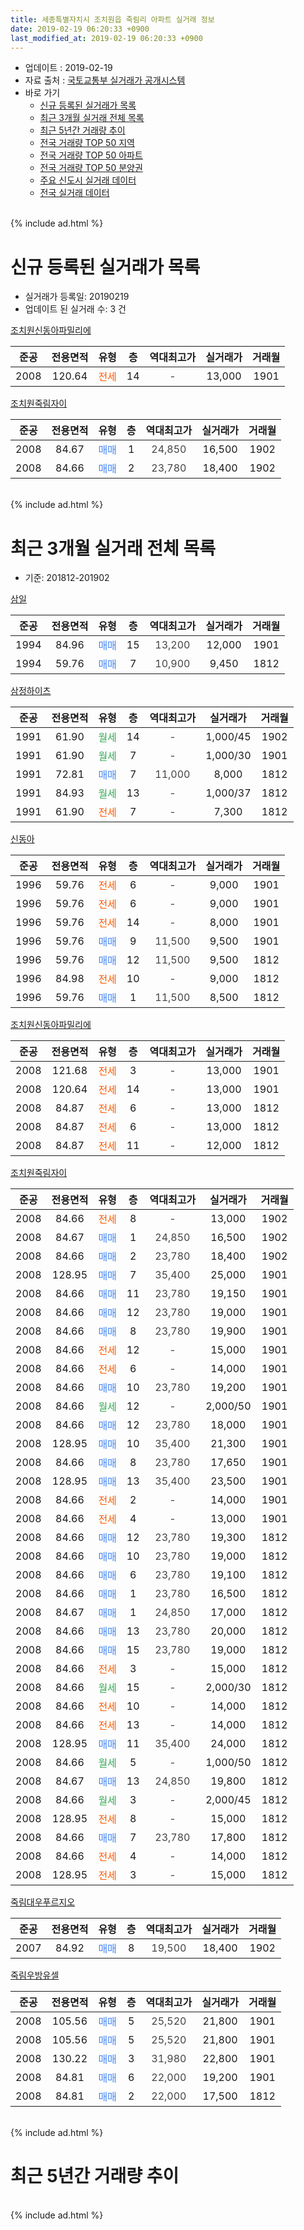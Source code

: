 ```yaml
---
title: 세종특별자치시 조치원읍 죽림리 아파트 실거래 정보
date: 2019-02-19 06:20:33 +0900
last_modified_at: 2019-02-19 06:20:33 +0900
---
```


* 업데이트 : 2019-02-19
* 자료 출처 : [국토교통부 실거래가 공개시스템](http://rt.molit.go.kr)
* 바로 가기
    * [신규 등록된 실거래가 목록](#신규-등록된-실거래가-목록)
    * [최근 3개월 실거래 전체 목록](#최근-3개월-실거래-전체-목록)
    * [최근 5년간 거래량 추이](#최근-5년간-거래량-추이)
    * [전국 거래량 TOP 50 지역](https://inasie.github.io/apt-trade-info/최근-3개월-전국에서-가장-거래가-많이-발생한-지역)
    * [전국 거래량 TOP 50 아파트](https://inasie.github.io/apt-trade-info/최근-3개월-전국에서-가장-거래가-많이-발생한-아파트)
    * [전국 거래량 TOP 50 분양권](https://inasie.github.io/apt-trade-info/최근-3개월-전국에서-가장-거래가-많이-발생한-분양권)
    * [주요 신도시 실거래 데이터](https://inasie.github.io/apt-trade-info/주요-신도시)
    * [전국 실거래 데이터](https://inasie.github.io/apt-trade-info/전국)
<br>
{% include ad.html %}
<br>

# 신규 등록된 실거래가 목록
* 실거래가 등록일: 20190219
* 업데이트 된 실거래 수: 3 건


[조치원신동아파밀리에](https://search.naver.com/search.naver?query=%EC%84%B8%EC%A2%85%ED%8A%B9%EB%B3%84%EC%9E%90%EC%B9%98%EC%8B%9C+%EC%A1%B0%EC%B9%98%EC%9B%90%EC%9D%8D+%EC%A3%BD%EB%A6%BC%EB%A6%AC+%EC%A1%B0%EC%B9%98%EC%9B%90%EC%8B%A0%EB%8F%99%EC%95%84%ED%8C%8C%EB%B0%80%EB%A6%AC%EC%97%90)

|준공|전용면적|유형|층|역대최고가|실거래가|거래월|
|:---:|:---:|:---:|:---:|:---:|:---:|:---:|
|2008|120.64|<span style="color:#ff5a00">전세</span>|14|<span style="color:#444444">-</span>|13,000|1901|

[조치원죽림자이](https://search.naver.com/search.naver?query=%EC%84%B8%EC%A2%85%ED%8A%B9%EB%B3%84%EC%9E%90%EC%B9%98%EC%8B%9C+%EC%A1%B0%EC%B9%98%EC%9B%90%EC%9D%8D+%EC%A3%BD%EB%A6%BC%EB%A6%AC+%EC%A1%B0%EC%B9%98%EC%9B%90%EC%A3%BD%EB%A6%BC%EC%9E%90%EC%9D%B4)

|준공|전용면적|유형|층|역대최고가|실거래가|거래월|
|:---:|:---:|:---:|:---:|:---:|:---:|:---:|
|2008|84.67|<span style="color:#4285f3">매매</span>|1|<span style="color:#444444">24,850</span>|16,500|1902|
|2008|84.66|<span style="color:#4285f3">매매</span>|2|<span style="color:#444444">23,780</span>|18,400|1902|


<br>
{% include ad.html %}
<br>

# 최근 3개월 실거래 전체 목록
* 기준: 201812-201902


[삼일](https://search.naver.com/search.naver?query=%EC%84%B8%EC%A2%85%ED%8A%B9%EB%B3%84%EC%9E%90%EC%B9%98%EC%8B%9C+%EC%A1%B0%EC%B9%98%EC%9B%90%EC%9D%8D+%EC%A3%BD%EB%A6%BC%EB%A6%AC+%EC%82%BC%EC%9D%BC)

|준공|전용면적|유형|층|역대최고가|실거래가|거래월|
|:---:|:---:|:---:|:---:|:---:|:---:|:---:|
|1994|84.96|<span style="color:#4285f3">매매</span>|15|<span style="color:#444444">13,200</span>|12,000|1901|
|1994|59.76|<span style="color:#4285f3">매매</span>|7|<span style="color:#444444">10,900</span>|9,450|1812|

[삼정하이츠](https://search.naver.com/search.naver?query=%EC%84%B8%EC%A2%85%ED%8A%B9%EB%B3%84%EC%9E%90%EC%B9%98%EC%8B%9C+%EC%A1%B0%EC%B9%98%EC%9B%90%EC%9D%8D+%EC%A3%BD%EB%A6%BC%EB%A6%AC+%EC%82%BC%EC%A0%95%ED%95%98%EC%9D%B4%EC%B8%A0)

|준공|전용면적|유형|층|역대최고가|실거래가|거래월|
|:---:|:---:|:---:|:---:|:---:|:---:|:---:|
|1991|61.90|<span style="color:#34a853">월세</span>|14|<span style="color:#444444">-</span>|1,000/45|1902|
|1991|61.90|<span style="color:#34a853">월세</span>|7|<span style="color:#444444">-</span>|1,000/30|1901|
|1991|72.81|<span style="color:#4285f3">매매</span>|7|<span style="color:#444444">11,000</span>|8,000|1812|
|1991|84.93|<span style="color:#34a853">월세</span>|13|<span style="color:#444444">-</span>|1,000/37|1812|
|1991|61.90|<span style="color:#ff5a00">전세</span>|7|<span style="color:#444444">-</span>|7,300|1812|

[신동아](https://search.naver.com/search.naver?query=%EC%84%B8%EC%A2%85%ED%8A%B9%EB%B3%84%EC%9E%90%EC%B9%98%EC%8B%9C+%EC%A1%B0%EC%B9%98%EC%9B%90%EC%9D%8D+%EC%A3%BD%EB%A6%BC%EB%A6%AC+%EC%8B%A0%EB%8F%99%EC%95%84)

|준공|전용면적|유형|층|역대최고가|실거래가|거래월|
|:---:|:---:|:---:|:---:|:---:|:---:|:---:|
|1996|59.76|<span style="color:#ff5a00">전세</span>|6|<span style="color:#444444">-</span>|9,000|1901|
|1996|59.76|<span style="color:#ff5a00">전세</span>|6|<span style="color:#444444">-</span>|9,000|1901|
|1996|59.76|<span style="color:#ff5a00">전세</span>|14|<span style="color:#444444">-</span>|8,000|1901|
|1996|59.76|<span style="color:#4285f3">매매</span>|9|<span style="color:#444444">11,500</span>|9,500|1901|
|1996|59.76|<span style="color:#4285f3">매매</span>|12|<span style="color:#444444">11,500</span>|9,500|1812|
|1996|84.98|<span style="color:#ff5a00">전세</span>|10|<span style="color:#444444">-</span>|9,000|1812|
|1996|59.76|<span style="color:#4285f3">매매</span>|1|<span style="color:#444444">11,500</span>|8,500|1812|

[조치원신동아파밀리에](https://search.naver.com/search.naver?query=%EC%84%B8%EC%A2%85%ED%8A%B9%EB%B3%84%EC%9E%90%EC%B9%98%EC%8B%9C+%EC%A1%B0%EC%B9%98%EC%9B%90%EC%9D%8D+%EC%A3%BD%EB%A6%BC%EB%A6%AC+%EC%A1%B0%EC%B9%98%EC%9B%90%EC%8B%A0%EB%8F%99%EC%95%84%ED%8C%8C%EB%B0%80%EB%A6%AC%EC%97%90)

|준공|전용면적|유형|층|역대최고가|실거래가|거래월|
|:---:|:---:|:---:|:---:|:---:|:---:|:---:|
|2008|121.68|<span style="color:#ff5a00">전세</span>|3|<span style="color:#444444">-</span>|13,000|1901|
|2008|120.64|<span style="color:#ff5a00">전세</span>|14|<span style="color:#444444">-</span>|13,000|1901|
|2008|84.87|<span style="color:#ff5a00">전세</span>|6|<span style="color:#444444">-</span>|13,000|1812|
|2008|84.87|<span style="color:#ff5a00">전세</span>|6|<span style="color:#444444">-</span>|13,000|1812|
|2008|84.87|<span style="color:#ff5a00">전세</span>|11|<span style="color:#444444">-</span>|12,000|1812|

[조치원죽림자이](https://search.naver.com/search.naver?query=%EC%84%B8%EC%A2%85%ED%8A%B9%EB%B3%84%EC%9E%90%EC%B9%98%EC%8B%9C+%EC%A1%B0%EC%B9%98%EC%9B%90%EC%9D%8D+%EC%A3%BD%EB%A6%BC%EB%A6%AC+%EC%A1%B0%EC%B9%98%EC%9B%90%EC%A3%BD%EB%A6%BC%EC%9E%90%EC%9D%B4)

|준공|전용면적|유형|층|역대최고가|실거래가|거래월|
|:---:|:---:|:---:|:---:|:---:|:---:|:---:|
|2008|84.66|<span style="color:#ff5a00">전세</span>|8|<span style="color:#444444">-</span>|13,000|1902|
|2008|84.67|<span style="color:#4285f3">매매</span>|1|<span style="color:#444444">24,850</span>|16,500|1902|
|2008|84.66|<span style="color:#4285f3">매매</span>|2|<span style="color:#444444">23,780</span>|18,400|1902|
|2008|128.95|<span style="color:#4285f3">매매</span>|7|<span style="color:#444444">35,400</span>|25,000|1901|
|2008|84.66|<span style="color:#4285f3">매매</span>|11|<span style="color:#444444">23,780</span>|19,150|1901|
|2008|84.66|<span style="color:#4285f3">매매</span>|12|<span style="color:#444444">23,780</span>|19,000|1901|
|2008|84.66|<span style="color:#4285f3">매매</span>|8|<span style="color:#444444">23,780</span>|19,900|1901|
|2008|84.66|<span style="color:#ff5a00">전세</span>|12|<span style="color:#444444">-</span>|15,000|1901|
|2008|84.66|<span style="color:#ff5a00">전세</span>|6|<span style="color:#444444">-</span>|14,000|1901|
|2008|84.66|<span style="color:#4285f3">매매</span>|10|<span style="color:#444444">23,780</span>|19,200|1901|
|2008|84.66|<span style="color:#34a853">월세</span>|12|<span style="color:#444444">-</span>|2,000/50|1901|
|2008|84.66|<span style="color:#4285f3">매매</span>|12|<span style="color:#444444">23,780</span>|18,000|1901|
|2008|128.95|<span style="color:#4285f3">매매</span>|10|<span style="color:#444444">35,400</span>|21,300|1901|
|2008|84.66|<span style="color:#4285f3">매매</span>|8|<span style="color:#444444">23,780</span>|17,650|1901|
|2008|128.95|<span style="color:#4285f3">매매</span>|13|<span style="color:#444444">35,400</span>|23,500|1901|
|2008|84.66|<span style="color:#ff5a00">전세</span>|2|<span style="color:#444444">-</span>|14,000|1901|
|2008|84.66|<span style="color:#ff5a00">전세</span>|4|<span style="color:#444444">-</span>|13,000|1901|
|2008|84.66|<span style="color:#4285f3">매매</span>|12|<span style="color:#444444">23,780</span>|19,300|1812|
|2008|84.66|<span style="color:#4285f3">매매</span>|10|<span style="color:#444444">23,780</span>|19,000|1812|
|2008|84.66|<span style="color:#4285f3">매매</span>|6|<span style="color:#444444">23,780</span>|19,100|1812|
|2008|84.66|<span style="color:#4285f3">매매</span>|1|<span style="color:#444444">23,780</span>|16,500|1812|
|2008|84.67|<span style="color:#4285f3">매매</span>|1|<span style="color:#444444">24,850</span>|17,000|1812|
|2008|84.66|<span style="color:#4285f3">매매</span>|13|<span style="color:#444444">23,780</span>|20,000|1812|
|2008|84.66|<span style="color:#4285f3">매매</span>|15|<span style="color:#444444">23,780</span>|19,000|1812|
|2008|84.66|<span style="color:#ff5a00">전세</span>|3|<span style="color:#444444">-</span>|15,000|1812|
|2008|84.66|<span style="color:#34a853">월세</span>|15|<span style="color:#444444">-</span>|2,000/30|1812|
|2008|84.66|<span style="color:#ff5a00">전세</span>|10|<span style="color:#444444">-</span>|14,000|1812|
|2008|84.66|<span style="color:#ff5a00">전세</span>|13|<span style="color:#444444">-</span>|14,000|1812|
|2008|128.95|<span style="color:#4285f3">매매</span>|11|<span style="color:#444444">35,400</span>|24,000|1812|
|2008|84.66|<span style="color:#34a853">월세</span>|5|<span style="color:#444444">-</span>|1,000/50|1812|
|2008|84.67|<span style="color:#4285f3">매매</span>|13|<span style="color:#444444">24,850</span>|19,800|1812|
|2008|84.66|<span style="color:#34a853">월세</span>|3|<span style="color:#444444">-</span>|2,000/45|1812|
|2008|128.95|<span style="color:#ff5a00">전세</span>|8|<span style="color:#444444">-</span>|15,000|1812|
|2008|84.66|<span style="color:#4285f3">매매</span>|7|<span style="color:#444444">23,780</span>|17,800|1812|
|2008|84.66|<span style="color:#ff5a00">전세</span>|4|<span style="color:#444444">-</span>|14,000|1812|
|2008|128.95|<span style="color:#ff5a00">전세</span>|3|<span style="color:#444444">-</span>|15,000|1812|


<script async src="//pagead2.googlesyndication.com/pagead/js/adsbygoogle.js"></script>
<!-- 기본 -->
<ins class="adsbygoogle"
     style="display:block"
     data-ad-client="ca-pub-2446590836940007"
     data-ad-slot="1659523306"
     data-ad-format="auto"
     data-full-width-responsive="true"></ins>
<script>
(adsbygoogle = window.adsbygoogle || []).push({});
</script>


[죽림대우푸르지오](https://search.naver.com/search.naver?query=%EC%84%B8%EC%A2%85%ED%8A%B9%EB%B3%84%EC%9E%90%EC%B9%98%EC%8B%9C+%EC%A1%B0%EC%B9%98%EC%9B%90%EC%9D%8D+%EC%A3%BD%EB%A6%BC%EB%A6%AC+%EC%A3%BD%EB%A6%BC%EB%8C%80%EC%9A%B0%ED%91%B8%EB%A5%B4%EC%A7%80%EC%98%A4)

|준공|전용면적|유형|층|역대최고가|실거래가|거래월|
|:---:|:---:|:---:|:---:|:---:|:---:|:---:|
|2007|84.92|<span style="color:#4285f3">매매</span>|8|<span style="color:#444444">19,500</span>|18,400|1902|

[죽림우방유셀](https://search.naver.com/search.naver?query=%EC%84%B8%EC%A2%85%ED%8A%B9%EB%B3%84%EC%9E%90%EC%B9%98%EC%8B%9C+%EC%A1%B0%EC%B9%98%EC%9B%90%EC%9D%8D+%EC%A3%BD%EB%A6%BC%EB%A6%AC+%EC%A3%BD%EB%A6%BC%EC%9A%B0%EB%B0%A9%EC%9C%A0%EC%85%80)

|준공|전용면적|유형|층|역대최고가|실거래가|거래월|
|:---:|:---:|:---:|:---:|:---:|:---:|:---:|
|2008|105.56|<span style="color:#4285f3">매매</span>|5|<span style="color:#444444">25,520</span>|21,800|1901|
|2008|105.56|<span style="color:#4285f3">매매</span>|5|<span style="color:#444444">25,520</span>|21,800|1901|
|2008|130.22|<span style="color:#4285f3">매매</span>|3|<span style="color:#444444">31,980</span>|22,800|1901|
|2008|84.81|<span style="color:#4285f3">매매</span>|6|<span style="color:#444444">22,000</span>|19,200|1901|
|2008|84.81|<span style="color:#4285f3">매매</span>|2|<span style="color:#444444">22,000</span>|17,500|1812|


<br>
{% include ad.html %}
<br>

# 최근 5년간 거래량 추이


<div style="width:100%;">
    <canvas id="deal_progress" height="200"></canvas>
</div>

<script>
new Chart(document.getElementById("deal_progress"), {
    type: 'line',
    data: {
        labels: ['201402','201403','201404','201405','201406','201407','201408','201409','201410','201411','201412','201501','201502','201503','201504','201505','201506','201507','201508','201509','201510','201511','201512','201601','201602','201603','201604','201605','201606','201607','201608','201609','201610','201611','201612','201701','201702','201703','201704','201705','201706','201707','201708','201709','201710','201711','201712','201801','201802','201803','201804','201805','201806','201807','201808','201809','201810','201811','201812','201901','201902'],
        datasets: [{
            label: '매매',
            pointRadius: 1,
            data: [22, 12, 17, 17, 17, 10, 7, 17, 20, 12, 10, 15, 12, 24, 18, 17, 17, 24, 20, 18, 23, 29, 20, 24, 11, 23, 31, 25, 31, 23, 34, 22, 33, 27, 38, 23, 27, 26, 25, 30, 30, 22, 13, 19, 15, 18, 16, 20, 16, 22, 20, 21, 14, 9, 17, 16, 27, 15, 15, 15, 3],
            borderColor: "rgba(255, 201, 14, 1)",
            backgroundColor: "rgba(255, 201, 14, 0.5)",
            fill: false,
            lineTension: 0
        },{
            label: '전월세',
            pointRadius: 1,
            data: [32, 20, 17, 18, 21, 16, 20, 26, 20, 23, 24, 36, 30, 24, 26, 28, 30, 27, 27, 23, 27, 23, 17, 20, 29, 30, 26, 12, 22, 19, 12, 20, 9, 13, 13, 16, 27, 19, 20, 17, 9, 19, 16, 12, 19, 10, 18, 19, 15, 18, 12, 13, 15, 10, 18, 12, 15, 13, 15, 11, 2],
            borderColor: "rgba(0, 141, 185, 1)",
            backgroundColor: "rgba(0, 141, 185, 0.5)",
            fill: false,
            lineTension: 0
        }
        ]
    },
    options: {
        responsive: true,
        title: {
            display: false
        },
        tooltips: {
            mode: 'index',
            intersect: false
        },
        hover: {
            mode: 'nearest',
            intersect: true
        },
        scales: {
            xAxes: [{
                display: true,
                scaleLabel: {
                    display: true,
                    labelString: '년/월'
                }
            }],
            yAxes: [{
                display: true,
                ticks: {
                    suggestedMin: 0,
                },
                scaleLabel: {
                    display: true,
                    labelString: '실거래 수'
                }
            }]
        }
    }
});

</script>


<br>
{% include ad.html %}
<br>

